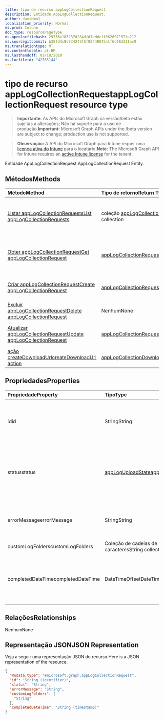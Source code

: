 ```yaml
---
title: tipo de recurso appLogCollectionRequest
description: Entidade AppLogCollectionRequest.
author: davidmu1
localization_priority: Normal
ms.prod: Intune
doc_type: resourcePageType
ms.openlocfilehash: 29736e183237d284dfd7eddeff062607157fe212
ms.sourcegitcommit: b38fd4c8c734243f6f82448045a1f6bf63311ec9
ms.translationtype: MT
ms.contentlocale: pt-BR
ms.lasthandoff: 03/18/2020
ms.locfileid: "42785144"
---
```

# <a name="applogcollectionrequest-resource-type"></a><span data-ttu-id="d2fc8-103">tipo de recurso appLogCollectionRequest</span><span class="sxs-lookup"><span data-stu-id="d2fc8-103">appLogCollectionRequest resource type</span></span>

> <span data-ttu-id="d2fc8-104">**Importante:** As APIs do Microsoft Graph na versão/beta estão sujeitas a alterações; Não há suporte para o uso de produção.</span><span class="sxs-lookup"><span data-stu-id="d2fc8-104">**Important:** Microsoft Graph APIs under the /beta version are subject to change; production use is not supported.</span></span>

> <span data-ttu-id="d2fc8-105">**Observação:** A API do Microsoft Graph para Intune requer uma [licença ativa do Intune](https://go.microsoft.com/fwlink/?linkid=839381) para o locatário.</span><span class="sxs-lookup"><span data-stu-id="d2fc8-105">**Note:** The Microsoft Graph API for Intune requires an [active Intune license](https://go.microsoft.com/fwlink/?linkid=839381) for the tenant.</span></span>

<span data-ttu-id="d2fc8-106">Entidade AppLogCollectionRequest.</span><span class="sxs-lookup"><span data-stu-id="d2fc8-106">AppLogCollectionRequest Entity.</span></span>

## <a name="methods"></a><span data-ttu-id="d2fc8-107">Métodos</span><span class="sxs-lookup"><span data-stu-id="d2fc8-107">Methods</span></span>
|<span data-ttu-id="d2fc8-108">Método</span><span class="sxs-lookup"><span data-stu-id="d2fc8-108">Method</span></span>|<span data-ttu-id="d2fc8-109">Tipo de retorno</span><span class="sxs-lookup"><span data-stu-id="d2fc8-109">Return Type</span></span>|<span data-ttu-id="d2fc8-110">Descrição</span><span class="sxs-lookup"><span data-stu-id="d2fc8-110">Description</span></span>|
|:---|:---|:---|
|[<span data-ttu-id="d2fc8-111">Listar appLogCollectionRequests</span><span class="sxs-lookup"><span data-stu-id="d2fc8-111">List appLogCollectionRequests</span></span>](../api/intune-devices-applogcollectionrequest-list.md)|<span data-ttu-id="d2fc8-112">coleção [appLogCollectionRequest](../resources/intune-devices-applogcollectionrequest.md)</span><span class="sxs-lookup"><span data-stu-id="d2fc8-112">[appLogCollectionRequest](../resources/intune-devices-applogcollectionrequest.md) collection</span></span>|<span data-ttu-id="d2fc8-113">Listar Propriedades e relações dos objetos [appLogCollectionRequest](../resources/intune-devices-applogcollectionrequest.md) .</span><span class="sxs-lookup"><span data-stu-id="d2fc8-113">List properties and relationships of the [appLogCollectionRequest](../resources/intune-devices-applogcollectionrequest.md) objects.</span></span>|
|[<span data-ttu-id="d2fc8-114">Obter appLogCollectionRequest</span><span class="sxs-lookup"><span data-stu-id="d2fc8-114">Get appLogCollectionRequest</span></span>](../api/intune-devices-applogcollectionrequest-get.md)|[<span data-ttu-id="d2fc8-115">appLogCollectionRequest</span><span class="sxs-lookup"><span data-stu-id="d2fc8-115">appLogCollectionRequest</span></span>](../resources/intune-devices-applogcollectionrequest.md)|<span data-ttu-id="d2fc8-116">Leia as propriedades e as relações do objeto [appLogCollectionRequest](../resources/intune-devices-applogcollectionrequest.md) .</span><span class="sxs-lookup"><span data-stu-id="d2fc8-116">Read properties and relationships of the [appLogCollectionRequest](../resources/intune-devices-applogcollectionrequest.md) object.</span></span>|
|[<span data-ttu-id="d2fc8-117">Criar appLogCollectionRequest</span><span class="sxs-lookup"><span data-stu-id="d2fc8-117">Create appLogCollectionRequest</span></span>](../api/intune-devices-applogcollectionrequest-create.md)|[<span data-ttu-id="d2fc8-118">appLogCollectionRequest</span><span class="sxs-lookup"><span data-stu-id="d2fc8-118">appLogCollectionRequest</span></span>](../resources/intune-devices-applogcollectionrequest.md)|<span data-ttu-id="d2fc8-119">Criar um novo objeto [appLogCollectionRequest](../resources/intune-devices-applogcollectionrequest.md) .</span><span class="sxs-lookup"><span data-stu-id="d2fc8-119">Create a new [appLogCollectionRequest](../resources/intune-devices-applogcollectionrequest.md) object.</span></span>|
|[<span data-ttu-id="d2fc8-120">Excluir appLogCollectionRequest</span><span class="sxs-lookup"><span data-stu-id="d2fc8-120">Delete appLogCollectionRequest</span></span>](../api/intune-devices-applogcollectionrequest-delete.md)|<span data-ttu-id="d2fc8-121">Nenhum</span><span class="sxs-lookup"><span data-stu-id="d2fc8-121">None</span></span>|<span data-ttu-id="d2fc8-122">Exclui [appLogCollectionRequest](../resources/intune-devices-applogcollectionrequest.md).</span><span class="sxs-lookup"><span data-stu-id="d2fc8-122">Deletes a [appLogCollectionRequest](../resources/intune-devices-applogcollectionrequest.md).</span></span>|
|[<span data-ttu-id="d2fc8-123">Atualizar appLogCollectionRequest</span><span class="sxs-lookup"><span data-stu-id="d2fc8-123">Update appLogCollectionRequest</span></span>](../api/intune-devices-applogcollectionrequest-update.md)|[<span data-ttu-id="d2fc8-124">appLogCollectionRequest</span><span class="sxs-lookup"><span data-stu-id="d2fc8-124">appLogCollectionRequest</span></span>](../resources/intune-devices-applogcollectionrequest.md)|<span data-ttu-id="d2fc8-125">Atualiza as propriedades de um objeto [appLogCollectionRequest](../resources/intune-devices-applogcollectionrequest.md) .</span><span class="sxs-lookup"><span data-stu-id="d2fc8-125">Update the properties of a [appLogCollectionRequest](../resources/intune-devices-applogcollectionrequest.md) object.</span></span>|
|[<span data-ttu-id="d2fc8-126">ação createDownloadUrl</span><span class="sxs-lookup"><span data-stu-id="d2fc8-126">createDownloadUrl action</span></span>](../api/intune-devices-applogcollectionrequest-createdownloadurl.md)|[<span data-ttu-id="d2fc8-127">appLogCollectionDownloadDetails</span><span class="sxs-lookup"><span data-stu-id="d2fc8-127">appLogCollectionDownloadDetails</span></span>](../resources/intune-devices-applogcollectiondownloaddetails.md)|<span data-ttu-id="d2fc8-128">Ainda não documentado</span><span class="sxs-lookup"><span data-stu-id="d2fc8-128">Not yet documented</span></span>|

## <a name="properties"></a><span data-ttu-id="d2fc8-129">Propriedades</span><span class="sxs-lookup"><span data-stu-id="d2fc8-129">Properties</span></span>
|<span data-ttu-id="d2fc8-130">Propriedade</span><span class="sxs-lookup"><span data-stu-id="d2fc8-130">Property</span></span>|<span data-ttu-id="d2fc8-131">Tipo</span><span class="sxs-lookup"><span data-stu-id="d2fc8-131">Type</span></span>|<span data-ttu-id="d2fc8-132">Descrição</span><span class="sxs-lookup"><span data-stu-id="d2fc8-132">Description</span></span>|
|:---|:---|:---|
|<span data-ttu-id="d2fc8-133">id</span><span class="sxs-lookup"><span data-stu-id="d2fc8-133">id</span></span>|<span data-ttu-id="d2fc8-134">String</span><span class="sxs-lookup"><span data-stu-id="d2fc8-134">String</span></span>|<span data-ttu-id="d2fc8-135">O identificador exclusivo.</span><span class="sxs-lookup"><span data-stu-id="d2fc8-135">The unique Identifier.</span></span> <span data-ttu-id="d2fc8-136">É userId_DeviceId_AppId ID.</span><span class="sxs-lookup"><span data-stu-id="d2fc8-136">This is userId_DeviceId_AppId id.</span></span>|
|<span data-ttu-id="d2fc8-137">status</span><span class="sxs-lookup"><span data-stu-id="d2fc8-137">status</span></span>|[<span data-ttu-id="d2fc8-138">appLogUploadState</span><span class="sxs-lookup"><span data-stu-id="d2fc8-138">appLogUploadState</span></span>](../resources/intune-devices-apploguploadstate.md)|<span data-ttu-id="d2fc8-139">Status de carregamento de logs.</span><span class="sxs-lookup"><span data-stu-id="d2fc8-139">Log upload status.</span></span> <span data-ttu-id="d2fc8-140">Os valores possíveis são: `pending`, `completed`, `failed`.</span><span class="sxs-lookup"><span data-stu-id="d2fc8-140">Possible values are: `pending`, `completed`, `failed`.</span></span>|
|<span data-ttu-id="d2fc8-141">errorMessage</span><span class="sxs-lookup"><span data-stu-id="d2fc8-141">errorMessage</span></span>|<span data-ttu-id="d2fc8-142">String</span><span class="sxs-lookup"><span data-stu-id="d2fc8-142">String</span></span>|<span data-ttu-id="d2fc8-143">Mensagem de erro se qualquer um durante o processo de carregamento</span><span class="sxs-lookup"><span data-stu-id="d2fc8-143">Error message if any during the upload process</span></span>|
|<span data-ttu-id="d2fc8-144">customLogFolders</span><span class="sxs-lookup"><span data-stu-id="d2fc8-144">customLogFolders</span></span>|<span data-ttu-id="d2fc8-145">Coleção de cadeias de caracteres</span><span class="sxs-lookup"><span data-stu-id="d2fc8-145">String collection</span></span>|<span data-ttu-id="d2fc8-146">Lista de pastas de log.</span><span class="sxs-lookup"><span data-stu-id="d2fc8-146">List of log folders.</span></span> |
|<span data-ttu-id="d2fc8-147">completedDateTime</span><span class="sxs-lookup"><span data-stu-id="d2fc8-147">completedDateTime</span></span>|<span data-ttu-id="d2fc8-148">DateTimeOffset</span><span class="sxs-lookup"><span data-stu-id="d2fc8-148">DateTimeOffset</span></span>|<span data-ttu-id="d2fc8-149">Hora em que a solicitação de log de carregamento alcançou um estado de terminal</span><span class="sxs-lookup"><span data-stu-id="d2fc8-149">Time at which the upload log request reached a terminal state</span></span>|

## <a name="relationships"></a><span data-ttu-id="d2fc8-150">Relações</span><span class="sxs-lookup"><span data-stu-id="d2fc8-150">Relationships</span></span>
<span data-ttu-id="d2fc8-151">Nenhum</span><span class="sxs-lookup"><span data-stu-id="d2fc8-151">None</span></span>

## <a name="json-representation"></a><span data-ttu-id="d2fc8-152">Representação JSON</span><span class="sxs-lookup"><span data-stu-id="d2fc8-152">JSON Representation</span></span>
<span data-ttu-id="d2fc8-153">Veja a seguir uma representação JSON do recurso.</span><span class="sxs-lookup"><span data-stu-id="d2fc8-153">Here is a JSON representation of the resource.</span></span>
<!-- {
  "blockType": "resource",
  "keyProperty": "id",
  "@odata.type": "microsoft.graph.appLogCollectionRequest"
}
-->
``` json
{
  "@odata.type": "#microsoft.graph.appLogCollectionRequest",
  "id": "String (identifier)",
  "status": "String",
  "errorMessage": "String",
  "customLogFolders": [
    "String"
  ],
  "completedDateTime": "String (timestamp)"
}
```



